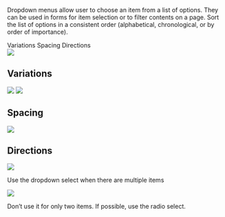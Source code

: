 <Row >
    <Column cols={8}>
    <p>Dropdown menus allow user to choose an item from a list of options. They can be used in forms for item selection or to filter contents on a page. Sort the list of options in a consistent order (alphabetical, chronological, or by order of importance).</p>
    </Column> 
</Row>

<div>
    <AnchorLink to="variations" offset={210}>
        Variations
    </AnchorLink>
    <AnchorLink to="spacing" offset={210}>
        Spacing
    </AnchorLink>
    <AnchorLink to="directions" offset={210}>
        Directions
    </AnchorLink>
</div>

<Row >
    <Column cols={6}>
        <img src="../_img/dropdown--1.png" />
    </Column> 
</Row>

<Anchor idToScrollTo="variations"><h2>Variations</h2></Anchor>
<Row >
    <Column cols={6}>
        <img src="../_img/dropdown--2.png" />
    </Column> 
    <Column cols={6}>
        <img src="../_img/dropdown--3.png" />
    </Column> 
</Row>

<Anchor idToScrollTo="spacing"><h2>Spacing</h2></Anchor>
<Row >
    <Column cols={6}>
        <img src="../_img/dropdown--4.png" />
    </Column> 
</Row>

<Anchor idToScrollTo="directions"><h2>Directions</h2></Anchor>
<Row >
    <Column cols={6}>
        <img src="../_img/dropdown--5.png" />
        <p>Use the dropdown select when there are multiple items</p>
    </Column> 
    <Column cols={6}>
        <img src="../_img/dropdown--6.png" />
        <p>Don’t use it for only two items. If possible, use the radio select.</p>
    </Column> 
</Row>
